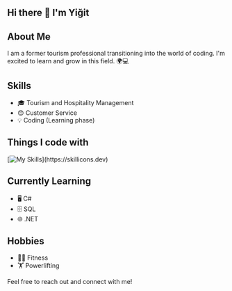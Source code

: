 ## Hi there 👋 I'm Yiğit

## About Me
I am a former tourism professional transitioning into the world of coding. I'm excited to learn and grow in this field. 🌍💻

## Skills
- 🎓 Tourism and Hospitality Management
- 😊 Customer Service
- 💡 Coding (Learning phase)
  
## Things I code with

[![My Skills](https://skillicons.dev/icons?i=net,cs,postgresql,js,html,css,)](https://skillicons.dev)

## Currently Learning
- 🖥️ C#
- 🗄️ SQL
- 🌐 .NET

 ## Hobbies
- 🏋️‍♂️ Fitness
- 🏋️ Powerlifting

Feel free to reach out and connect with me!









